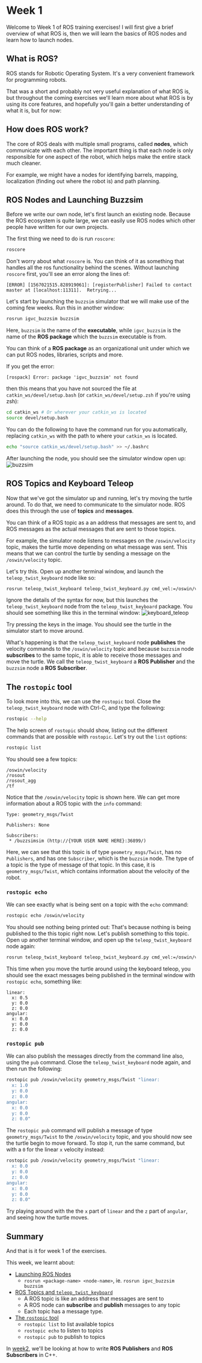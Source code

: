 # Week 1
Welcome to Week 1 of ROS training exercises! I will first give a brief overview of what ROS is,
then we will learn the basics of ROS nodes and learn how to launch nodes.

## What is ROS?
ROS stands for Robotic Operating System. It's a very convenient framework for programming robots.

That was a short and probably not very useful explanation of what ROS is, but throughout
the coming exercises we'll learn more about what ROS is by using its core features, and
hopefully you'll gain a better understanding of what it is, but for now:

## How does ROS work?
The core of ROS deals with multiple small programs, called __nodes__, which communicate
with each other. The important thing is that each node is only responsible for one aspect
of the robot, which helps make the entire stack much cleaner.

For example, we might have a
nodes for identifying barrels, mapping, localization (finding out where the robot is) and
path planning.

## ROS Nodes and Launching Buzzsim
Before we write our own node, let's first launch an existing node. Because the ROS ecosystem
is quite large, we can easily use ROS nodes which other people have written for our own projects.

The first thing we need to do is run `roscore`:
```bash
roscore
```

Don't worry about what `roscore` is. You can think of it as something that handles all the ros functionality behind the
scenes. Without launching `roscore` first, you'll see an error along the lines of:
```
[ERROR] [1567021515.828919061]: [registerPublisher] Failed to contact master at [localhost:11311].  Retrying...
```

Let's start by launching the `buzzsim` simulator that we will make use of the coming few weeks. Run this in another
window:
```bash
rosrun igvc_buzzsim buzzsim
```
Here, `buzzsim` is the name of the **executable**, while `igvc_buzzsim` is the name of the
**ROS package** which the `buzzsim` executable is from.

You can think of a **ROS package** as an organizational unit under which we can put ROS nodes,
libraries, scripts and more.

If you get the error:
```
[rospack] Error: package 'igvc_buzzsim' not found
```

then this means that you have not sourced the file at `catkin_ws/devel/setup.bash` (or `catkin_ws/devel/setup.zsh` if
you're using zsh):
```bash
cd catkin_ws # Or wherever your catkin_ws is located
source devel/setup.bash
```

You can do the following to have the command run for you automatically, replacing `catkin_ws` with the path to where
your `catkin_ws` is located.
```bash
echo "source catkin_ws/devel/setup.bash" >> ~/.bashrc
```

After launching the node, you should see the simulator window open up:
![buzzsim](buzzsim.png)

## ROS Topics and Keyboard Teleop
Now that we've got the simulator up and running, let's try moving the turtle around. To do that, we
need to communicate to the simulator node. ROS does this through the use of **topics** and **messages**.

You can think of a ROS topic as a an address that messages are sent to, and ROS messages as the actual messages
that are sent to those topics.

For example, the simulator node listens to messages on the `/oswin/velocity` topic, makes the turtle move
depending on what message was sent. This means that we can control the turtle by sending a message on the
`/oswin/velocity` topic.

Let's try this. Open up another terminal window, and launch the `teleop_twist_keyboard` node like so:
```bash
rosrun teleop_twist_keyboard teleop_twist_keyboard.py cmd_vel:=/oswin/velocity
```

Ignore the details of the syntax for now, but this launches the `teleop_twist_keyboard` node from the
`teleop_twist_keyboard` package. You should see something like this in the terminal window:
![keyboard_teleop](keyboard_teleop.png)

Try pressing the keys in the image. You should see the turtle in the simulator start to move around.

What's happening is that the `teleop_twist_keyboard` node **publishes** the velocity commands to the
`/oswin/velocity` topic and because `buzzsim` node **subscribes** to the same topic, it is able to
receive those messages and move the turtle. We call the `teleop_twist_keyboard` a **ROS Publisher**
and the `buzzsim` node a **ROS Subscriber**.

## The `rostopic` tool
To look more into this, we can use the `rostopic` tool. Close the `teleop_twist_keyboard` node with
Ctrl-C, and type the following:
```bash
rostopic --help
```

The help screen of `rostopic` should show, listing out the different commands that are possible with
`rostopic`. Let's try out the `list` options:
```bash
rostopic list
```

You should see a few topics:
```
/oswin/velocity
/rosout
/rosout_agg
/tf
```

Notice that the `/oswin/velocity` topic is shown here. We can get more information about a ROS topic
with the `info` command:
```
Type: geometry_msgs/Twist

Publishers: None

Subscribers: 
 * /buzzsimsim (http://{YOUR USER NAME HERE}:36899/)
```

Here, we can see that this topic is of type `geometry_msgs/Twist`, has no `Publishers`, and has one `Subscriber`,
which is the `buzzsim` node. The type of a topic is the type of message of that topic. In this case, it is
`geometry_msgs/Twist`, which contains information about the velocity of the robot.

### `rostopic echo`
We can see exactly what is being sent on a topic with the `echo` command:
```bash
rostopic echo /oswin/velocity
```

You should see nothing being printed out: That's because nothing is being published to the this topic right now.
Let's publish something to this topic. Open up another terminal window, and open up the `teleop_twist_keyboard` node
again: 
```bash
rosrun teleop_twist_keyboard teleop_twist_keyboard.py cmd_vel:=/oswin/velocity
```

This time when you move the turtle around using the keyboard teleop, you should see the exact messages being published
in the terminal window with `rostopic echo`, something like:
```
linear:
  x: 0.5
  y: 0.0
  z: 0.0
angular:
  x: 0.0
  y: 0.0
  z: 0.0
```

### `rostopic pub`
We can also publish the messages directly from the command line also, using the `pub` command. Close the `teleop_twist_keyboard`
node again, and then run the following:
```bash
rostopic pub /oswin/velocity geometry_msgs/Twist "linear:
  x: 1.0
  y: 0.0
  z: 0.0
angular:
  x: 0.0
  y: 0.0
  z: 0.0"
```

The `rostopic pub` command will publish a message of type `geometry_msgs/Twist` to the `/oswin/velocity` topic,
and you should now see the turtle begin to move forward. To stop it, run the same command, but with a `0` for the
linear `x` velocity instead:
```bash
rostopic pub /oswin/velocity geometry_msgs/Twist "linear:
  x: 0.0
  y: 0.0
  z: 0.0
angular:
  x: 0.0
  y: 0.0
  z: 0.0"
```

Try playing around with the the `x` part of `linear` and the `z` part of `angular`, and seeing how the turtle
moves.

## Summary
And that is it for week 1 of the exercises.

This week, we learnt about:
- [Launching ROS Nodes](#ros-nodes-and-launching-buzzsim)
    + `rosrun <package-name> <node-name>`, ie. `rosrun igvc_buzzsim buzzsim`
- [ROS Topics and `teleop_twist_keyboard`](#ros-topics-and-keyboard-teleop)
    + A ROS topic is like an address that messages are sent to
    + A ROS node can **subscribe** and **publish** messages to any topic
    + Each topic has a message type.
- [The `rostopic` tool](#the-rostopic-tool)
    + `rostopic list` to list available topics
    + `rostopic echo` to listen to topics
    + `rostopic pub` to publish to topics

In [week2](week2.md), we'll be looking at how to write **ROS Publishers**
and **ROS Subscribers** in C++.
